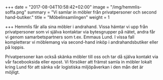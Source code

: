 +++
date = "2017-08-04T10:58:42+02:00"
image = "/img/hemmlis-soffa.png"
summary = "Vi samlar in möbler från privatpersoner och second hand-butiker."
title = "Möbelinsamlingen"
weight = 1

+++
Hemmlis får alla sina möbler i andrahand. Vissa hämtar vi upp från privatpersoner som vi själva kontaktar via bytesgrupper på nätet, andra får vi genom samarbetspartners som t.ex. Emmaus Lund. I vissa fall kompletterar vi möblemang via second-hand inköp i andrahandsbutiker eller på loppis.

Privatpersoner kan också skänka möbler till oss och tar då själva kontakt via vår facebooksida eller epost. Vi försöker att främst samla in möbler lokalt kring Lund för att sänka vår logistiska miljöpåverkan i den mån det är möjligt.
